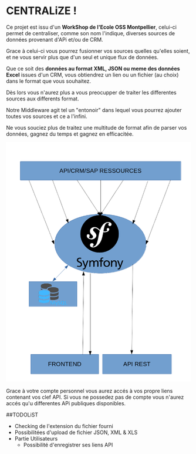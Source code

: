 # CENTRALiZE !
Ce projet est issu d'un **WorkShop de l'Ecole OSS Montpellier**, celui-ci permet de centraliser, comme son nom l'indique, diverses sources de données provenant d'APi et/ou de CRM.

Grace à celui-ci vous pourrez fusionner vos sources quelles qu'elles soient, et ne vous servir plus que d'un seul et unique flux de données.

Que ce soit des **données au format XML, JSON ou meme des données Excel** issues d'un CRM, vous obtiendrez un lien ou un fichier (au choix) dans le format que vous souhaitez.

Dès lors vous n'aurez plus a vous preocupper de traiter les differentes sources aux differents format.

Notre Middleware agit tel un "entonoir" dans lequel vous pourrez ajouter toutes vos sources et ce a l'infini.

Ne vous souciez plus de traitez une multitude de format afin de parser vos données, gagnez du temps et gagnez en efficacitée.

![Image of Centralize!](https://github.com/Ichinator/ProjetWorkshopOSS2017/blob/master/WorkShopOSS2017/web/apistoapi.png?raw=true)

Grace à votre compte personnel vous aurez accés à vos propre liens contenant vos clef API. Si vous ne possedez pas de compte vous n'aurez accés qu'u differentes APi publiques disponibles.

##TODOLiST
* Checking de l'extension du fichier fourni
* Possibilitées d'upload de fichier JSON, XML & XLS
* Partie Utilisateurs
  * Possibilité d'enregistrer ses liens API